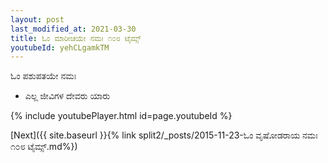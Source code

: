 ```yaml
---
layout: post
last_modified_at: 2021-03-30
title: ಓಂ ಮಾರೀಚಯೇ ನಮಃ ೧೦೮ ಟೈಮ್ಸ್
youtubeId: yehCLgamkTM
---
```

 
 
 ಓಂ ಪಶುಪತಯೇ ನಮಃ  
 
 -  ಎಲ್ಲ ಜೀವಿಗಳ ದೇವರು ಯಾರು 
 
  
 
  
 
 
 
 
 
 


{% include youtubePlayer.html id=page.youtubeId %}
 
[Next]({{ site.baseurl }}{% link  split2/_posts/2015-11-23-ಓಂ ವೃಷೋಡರಾಯ ನಮಃ ೧೦೮ ಟೈಮ್ಸ್.md%})
 
